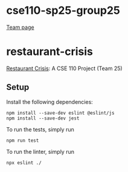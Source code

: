 # cse110-sp25-group25

[Team page](admin/team.md)

# restaurant-crisis
[Restaurant Crisis](https://cse110-sp25-group25.github.io/cse110-sp25-group25): A CSE 110 Project (Team 25)

## Setup

Install the following dependencies:

```
npm install --save-dev eslint @eslint/js
npm install --save-dev jest
```

To run the tests, simply run

```
npm run test
```

To run the linter, simply run

```
npx eslint ./
```
